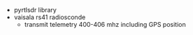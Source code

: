 * pyrtlsdr library
* vaisala rs41 radiosconde
  * transmit telemetry 400-406 mhz including GPS position